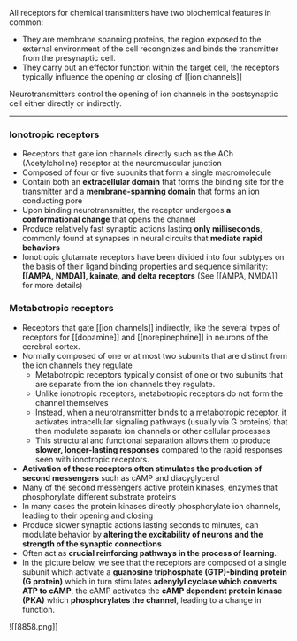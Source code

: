 All receptors for chemical transmitters have two biochemical features in common:
- They are membrane spanning proteins, the region exposed to the external environment of the cell recongnizes and binds the transmitter from the presynaptic cell.
- They carry out an effector function within the target cell, the receptors typically influence the opening or closing of [[ion channels]]

Neurotransmitters control the opening of ion channels in the postsynaptic cell either directly or indirectly.

---

### Ionotropic receptors
- Receptors that gate ion channels directly such as the ACh (Acetylcholine) receptor at the neuromuscular junction
- Composed of four or five subunits that form a single macromolecule
- Contain both an **extracellular domain** that forms the binding site for the transmitter and a **membrane-spanning domain** that forms an ion conducting pore
- Upon binding neurotransmitter, the receptor undergoes **a conformational change** that opens the channel
- Produce relatively fast synaptic actions lasting **only milliseconds**, commonly found at synapses in neural circuits that **mediate rapid behaviors**
- Ionotropic glutamate receptors have been divided into four subtypes on the basis of their ligand binding properties and sequence similarity: **[[AMPA, NMDA]], kainate, and delta receptors** (See [[AMPA, NMDA]] for more details)


### Metabotropic receptors
- Receptors that gate [[ion channels]] indirectly, like the several types of receptors for [[dopamine]] and [[norepinephrine]] in neurons of the cerebral cortex. 
- Normally composed of one or at most two subunits that are distinct from the ion channels they regulate
	- Metabotropic receptors typically consist of one or two subunits that are separate from the ion channels they regulate. 
	- Unlike ionotropic receptors, metabotropic receptors do not form the channel themselves
	- Instead, when a neurotransmitter binds to a metabotropic receptor, it activates intracellular signaling pathways (usually via G proteins) that then modulate separate ion channels or other cellular processes
	- This structural and functional separation allows them to produce **slower, longer-lasting responses** compared to the rapid responses seen with ionotropic receptors.
- **Activation of these receptors often stimulates the production of second messengers** such as cAMP and diacyglycerol
- Many of the second messengers active protein kinases, enzymes that phosphorylate different substrate proteins
- In many cases the protein kinases directly phosphorylate ion channels, leading to their opening and closing
- Produce slower synaptic actions lasting seconds to minutes, can modulate behavior by **altering the excitability of neurons and the strength of the synaptic connections**
- Often act as **crucial reinforcing pathways in the process of learning**.
- In the picture below, we see that the receptors are composed of a single subunit which activate a **guanosine triphosphate (GTP)-binding protein (G protein)** which in turn stimulates **adenylyl cyclase which converts ATP to cAMP**, the cAMP activates the **cAMP dependent protein kinase (PKA)** which **phosphorylates the channel**, leading to a change in function.

![[8858.png]]











